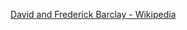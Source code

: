 ﻿[David and Frederick Barclay - Wikipedia](https://en.wikipedia.org/wiki/David_and_Frederick_Barclay)
